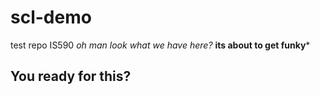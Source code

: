 # scl-demo
test repo IS590 
*oh man look what we have here?*
**its about to get funky***
## You ready for this?
